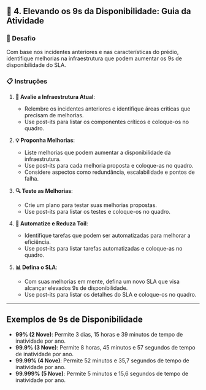 ## 🎯 4. Elevando os 9s da Disponibilidade: Guia da Atividade

### 🚨 Desafio
Com base nos incidentes anteriores e nas características do prédio, identifique melhorias na infraestrutura que podem aumentar os 9s de disponibilidade do SLA.

### 📋 Instruções

1. **🏢 Avalie a Infraestrutura Atual**:
    - Relembre os incidentes anteriores e identifique áreas críticas que precisam de melhorias.
    - Use post-its para listar os componentes críticos e coloque-os no quadro.

2. **💡 Proponha Melhorias**:
    - Liste melhorias que podem aumentar a disponibilidade da infraestrutura.
    - Use post-its para cada melhoria proposta e coloque-as no quadro.
    - Considere aspectos como redundância, escalabilidade e pontos de falha.

3. **🔍 Teste as Melhorias**:
    - Crie um plano para testar suas melhorias propostas.
    - Use post-its para listar os testes e coloque-os no quadro.

4. **🔄 Automatize e Reduza Toil**:
    - Identifique tarefas que podem ser automatizadas para melhorar a eficiência.
    - Use post-its para listar tarefas automatizadas e coloque-as no quadro.

5. **📊 Defina o SLA**:
    - Com suas melhorias em mente, defina um novo SLA que visa alcançar elevados 9s de disponibilidade.
    - Use post-its para listar os detalhes do SLA e coloque-os no quadro.

---

## Exemplos de 9s de Disponibilidade

- **99% (2 Nove)**: Permite 3 dias, 15 horas e 39 minutos de tempo de inatividade por ano.
- **99.9% (3 Nove)**: Permite 8 horas, 45 minutos e 57 segundos de tempo de inatividade por ano.
- **99.99% (4 Nove)**: Permite 52 minutos e 35,7 segundos de tempo de inatividade por ano.
- **99.999% (5 Nove)**: Permite 5 minutos e 15,6 segundos de tempo de inatividade por ano.
